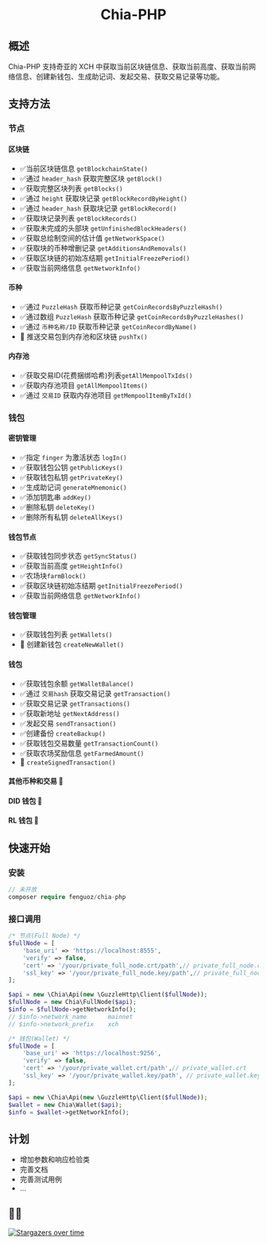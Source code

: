 <h1 align="center">Chia-PHP</h1>

## 概述

Chia-PHP 支持奇亚的 XCH 中获取当前区块链信息、获取当前高度、获取当前网络信息、创建新钱包、生成助记词、发起交易、获取交易记录等功能。

## 支持方法

### 节点

#### 区块链

- ✅当前区块链信息 `getBlockchainState()`
- ✅通过 `header_hash` 获取完整区块 `getBlock()`
- ✅获取完整区块列表 `getBlocks()`
- ✅通过 `height` 获取块记录 `getBlockRecordByHeight()`
- ✅通过 `header_hash` 获取块记录 `getBlockRecord()`
- ✅获取块记录列表 `getBlockRecords()`
- ✅获取未完成的头部块 `getUnfinishedBlockHeaders()`
- ✅获取总绘制空间的估计值 `getNetworkSpace()`
- ✅获取块的币种增删记录 `getAdditionsAndRemovals()`
- ✅获取区块链的初始冻结期 `getInitialFreezePeriod()`
- ✅获取当前网络信息 `getNetworkInfo()`

#### 币种

- ✅通过 `PuzzleHash` 获取币种记录 `getCoinRecordsByPuzzleHash()`
- ✅通过数组 `PuzzleHash` 获取币种记录 `getCoinRecordsByPuzzleHashes()`
- ✅通过 `币种名称/ID` 获取币种记录 `getCoinRecordByName()`
- 🚧 推送交易包到内存池和区块链 `pushTx()`

#### 内存池

- ✅获取交易ID(花费捆绑哈希)列表`getAllMempoolTxIds()`
- ✅获取内存池项目 `getAllMempoolItems()`
- ✅通过 `交易ID` 获取内存池项目 `getMempoolItemByTxId()`

### 钱包

#### 密钥管理

- ✅指定 `finger` 为激活状态 `logIn()`
- ✅获取钱包公钥 `getPublicKeys()`
- ✅获取钱包私钥 `getPrivateKey()`
- ✅生成助记词 `generateMnemonic()`
- ✅添加钥匙串 `addKey()`
- ✅删除私钥 `deleteKey()`
- ✅删除所有私钥 `deleteAllKeys()`

#### 钱包节点

- ✅获取钱包同步状态 `getSyncStatus()`
- ✅获取当前高度 `getHeightInfo()`
- ✅农场块`farmBlock()`
- ✅获取区块链初始冻结期 `getInitialFreezePeriod()`
- ✅获取当前网络信息 `getNetworkInfo()`

#### 钱包管理

- ✅获取钱包列表 `getWallets()`
- 🚧 创建新钱包 `createNewWallet()`

#### 钱包

- ✅获取钱包余额 `getWalletBalance()`
- ✅通过 `交易hash` 获取交易记录 `getTransaction()`
- ✅获取交易记录 `getTransactions()`
- ✅获取新地址 `getNextAddress()`
- ✅发起交易 `sendTransaction()`
- ✅创建备份 `createBackup()`
- ✅获取钱包交易数量 `getTransactionCount()`
- ✅获取农场奖励信息 `getFarmedAmount()`
- 🚧 `createSignedTransaction()`

#### 其他币种和交易 🚧 
#### DID 钱包 🚧 
#### RL 钱包 🚧 

## 快速开始

### 安装

``` php
// 未开放
composer require fenguoz/chia-php
```

### 接口调用

``` php
/* 节点(Full Node) */
$fullNode = [
    'base_uri' => 'https://localhost:8555',
    'verify' => false,
    'cert' => '/your/private_full_node.crt/path',// private_full_node.crt
    'ssl_key' => '/your/private_full_node.key/path',// private_full_node.key
];

$api = new \Chia\Api(new \GuzzleHttp\Client($fullNode));
$fullNode = new Chia\FullNode($api);
$info = $fullNode->getNetworkInfo();
// $info->network_name      mainnet
// $info->network_prefix    xch

/* 钱包(Wallet) */
$fullNode = [
    'base_uri' => 'https://localhost:9256',
    'verify' => false,
    'cert' => '/your/private_wallet.crt/path',// private_wallet.crt
    'ssl_key' => '/your/private_wallet.key/path', // private_wallet.key
];

$api = new \Chia\Api(new \GuzzleHttp\Client($fullNode));
$wallet = new Chia\Wallet($api);
$info = $wallet->getNetworkInfo();
```

## 计划

- 增加参数和响应检验类
- 完善文档
- 完善测试用例
- ...

## 🌟🌟

[![Stargazers over time](https://starchart.cc/Fenguoz/chia-php.svg)](https://starchart.cc/Fenguoz/chia-php)
